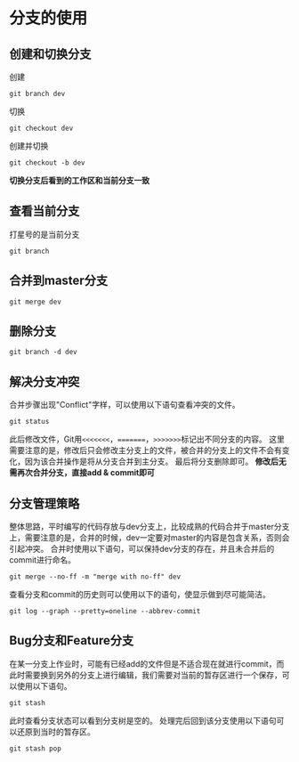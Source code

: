 # 分支的使用

## 创建和切换分支
创建
```
git branch dev
```
切换
```
git checkout dev
```
创建并切换
```
git checkout -b dev
```
**切换分支后看到的工作区和当前分支一致**

## 查看当前分支
打星号的是当前分支
```
git branch
```

## 合并到master分支
```
git merge dev
```

## 删除分支
```
git branch -d dev
```

## 解决分支冲突
合并步骤出现"Conflict"字样，可以使用以下语句查看冲突的文件。
```
git status
```
此后修改文件，Git用`<<<<<<<`，`=======`，`>>>>>>>`标记出不同分支的内容。
这里需要注意的是，修改后只会修改主分支上的文件，被合并的分支上的文件不会有变化，因为该合并操作是将从分支合并到主分支。
最后将分支删除即可。
**修改后无需再次合并分支，直接add & commit即可**

## 分支管理策略
整体思路，平时编写的代码存放与dev分支上，比较成熟的代码合并于master分支上，需要注意的是，合并的时候，dev一定要对master的内容是包含关系，否则会引起冲突。
合并时使用以下语句，可以保持dev分支的存在，并且未合并后的commit进行命名。
```
git merge --no-ff -m "merge with no-ff" dev
```
查看分支和commit的历史则可以使用以下的语句，使显示做到尽可能简洁。
```
git log --graph --pretty=oneline --abbrev-commit
```

## Bug分支和Feature分支
在某一分支上作业时，可能有已经add的文件但是不适合现在就进行commit，而此时需要换到另外的分支上进行编辑，我们需要对当前的暂存区进行一个保存，可以使用以下语句。
```
git stash
```
此时查看分支状态可以看到分支树是空的。
处理完后回到该分支使用以下语句可以还原到当时的暂存区。
```
git stash pop
```
